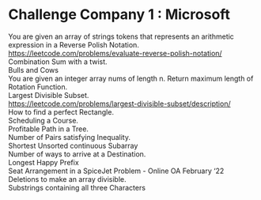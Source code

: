 # Challenge Company 1 : Microsoft

You are given an array of strings tokens that represents an arithmetic expression in a Reverse Polish Notation.<br>https://leetcode.com/problems/evaluate-reverse-polish-notation/<br>
Combination Sum with a twist.<br>
Bulls and Cows<br>
You are given an integer array nums of length n. Return maximum length of Rotation Function.<br>
Largest Divisible Subset.<br>https://leetcode.com/problems/largest-divisible-subset/description/<br>
How to find a perfect Rectangle.<br>
Scheduling a Course.<br>
Profitable Path in a Tree.<br>
Number of Pairs satisfying Inequality.<br>
Shortest Unsorted continuous Subarray<br>
Number of ways to arrive at a Destination.<br>
Longest Happy Prefix<br>
Seat Arrangement in a SpiceJet Problem - Online OA February ‘22<br>
Deletions to make an array divisible.<br>
Substrings containing all three Characters<br>
